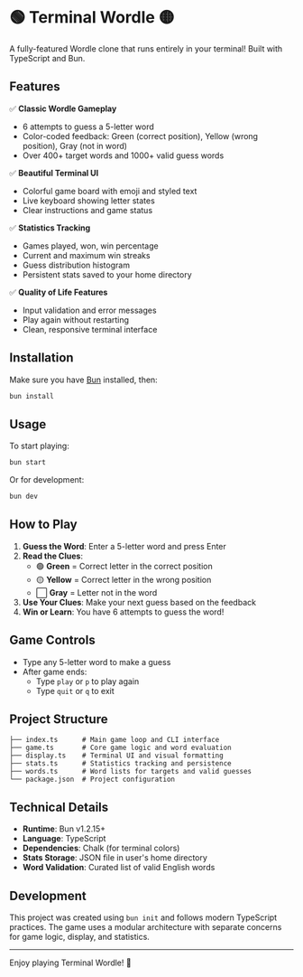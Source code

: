 # 🟢 Terminal Wordle 🟡

A fully-featured Wordle clone that runs entirely in your terminal! Built with TypeScript and Bun.

## Features

✅ **Classic Wordle Gameplay**

- 6 attempts to guess a 5-letter word
- Color-coded feedback: Green (correct position), Yellow (wrong position), Gray (not in word)
- Over 400+ target words and 1000+ valid guess words

✅ **Beautiful Terminal UI**

- Colorful game board with emoji and styled text
- Live keyboard showing letter states
- Clear instructions and game status

✅ **Statistics Tracking**

- Games played, won, win percentage
- Current and maximum win streaks
- Guess distribution histogram
- Persistent stats saved to your home directory

✅ **Quality of Life Features**

- Input validation and error messages
- Play again without restarting
- Clean, responsive terminal interface

## Installation

Make sure you have [Bun](https://bun.sh) installed, then:

```bash
bun install
```

## Usage

To start playing:

```bash
bun start
```

Or for development:

```bash
bun dev
```

## How to Play

1. **Guess the Word**: Enter a 5-letter word and press Enter
2. **Read the Clues**:
   - 🟢 **Green** = Correct letter in the correct position
   - 🟡 **Yellow** = Correct letter in the wrong position
   - ⬜ **Gray** = Letter not in the word
3. **Use Your Clues**: Make your next guess based on the feedback
4. **Win or Learn**: You have 6 attempts to guess the word!

## Game Controls

- Type any 5-letter word to make a guess
- After game ends:
  - Type `play` or `p` to play again
  - Type `quit` or `q` to exit

## Project Structure

```
├── index.ts      # Main game loop and CLI interface
├── game.ts       # Core game logic and word evaluation
├── display.ts    # Terminal UI and visual formatting
├── stats.ts      # Statistics tracking and persistence
├── words.ts      # Word lists for targets and valid guesses
└── package.json  # Project configuration
```

## Technical Details

- **Runtime**: Bun v1.2.15+
- **Language**: TypeScript
- **Dependencies**: Chalk (for terminal colors)
- **Stats Storage**: JSON file in user's home directory
- **Word Validation**: Curated list of valid English words

## Development

This project was created using `bun init` and follows modern TypeScript practices. The game uses a modular architecture with separate concerns for game logic, display, and statistics.

---

Enjoy playing Terminal Wordle! 🎉
